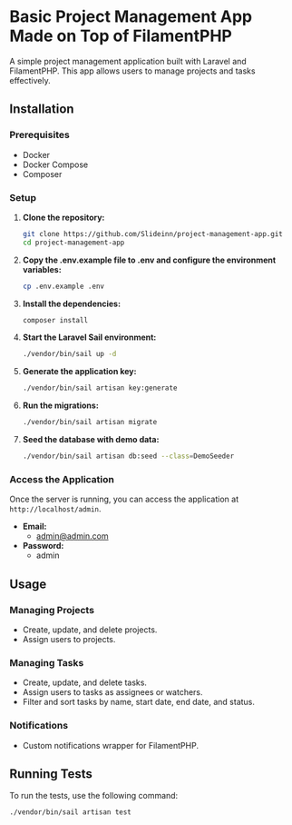 # Basic Project Management App Made on Top of FilamentPHP

A simple project management application built with Laravel and FilamentPHP. This app allows users to manage projects and tasks effectively.

## Installation

### Prerequisites

- Docker
- Docker Compose
- Composer

### Setup

1. **Clone the repository:**

    ```sh
    git clone https://github.com/Slideinn/project-management-app.git
    cd project-management-app
    ```

2. **Copy the .env.example file to .env and configure the environment variables:**

    ```sh
    cp .env.example .env
    ```

3. **Install the dependencies:**

    ```sh
    composer install
    ```

4. **Start the Laravel Sail environment:**

    ```sh
    ./vendor/bin/sail up -d
    ```

5. **Generate the application key:**

    ```sh
    ./vendor/bin/sail artisan key:generate
    ```

6. **Run the migrations:**

    ```sh
    ./vendor/bin/sail artisan migrate
    ```

7. **Seed the database with demo data:**

    ```sh
    ./vendor/bin/sail artisan db:seed --class=DemoSeeder
    ```

### Access the Application

Once the server is running, you can access the application at `http://localhost/admin`.

- **Email:**
    - admin@admin.com
- **Password:**
    - admin

## Usage

### Managing Projects

- Create, update, and delete projects.
- Assign users to projects.

### Managing Tasks

- Create, update, and delete tasks.
- Assign users to tasks as assignees or watchers.
- Filter and sort tasks by name, start date, end date, and status.

### Notifications
- Custom notifications wrapper for FilamentPHP.

## Running Tests

To run the tests, use the following command:

```sh
./vendor/bin/sail artisan test
```